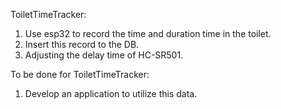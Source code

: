 ToiletTimeTracker: 
1. Use esp32 to record the time and duration time in the toilet.
2. Insert this record to the DB.
3. Adjusting the delay time of HC-SR501.


To be done for ToiletTimeTracker:
1. Develop an application to utilize this data.
